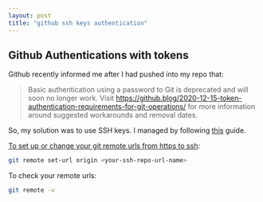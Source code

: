 ```yaml
---
layout: post
title: "github ssh keys authentication"
---
```


## Github Authentications with tokens

Github recently informed me after I had pushed into my repo that:

> Basic authentication using a password to Git is deprecated and will soon no longer work. Visit https://github.blog/2020-12-15-token-authentication-requirements-for-git-operations/ for more information around suggested workarounds and removal dates.

So, my solution was to use SSH keys. I managed by following [this](https://www.freecodecamp.org/news/git-ssh-how-to/) guide.

[To set up or change your git remote urls from https to ssh](https://docs.github.com/en/github/using-git/changing-a-remotes-url#switching-remote-urls-from-ssh-to-https):

```bash
git remote set-url origin <your-ssh-repo-url-name>
```
To check your remote urls: 

```bash
git remote -v
```
